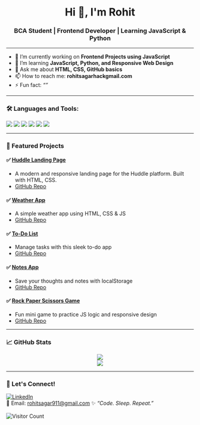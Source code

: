 <h1 align="center">Hi 👋, I'm Rohit</h1>
<h3 align="center">BCA Student | Frontend Developer | Learning JavaScript & Python </h3>

---

- 🔭 I’m currently working on **Frontend Projects using JavaScript**
- 🌱 I’m learning **JavaScript, Python, and Responsive Web Design**
- 💬 Ask me about **HTML, CSS, GitHub basics**
- 📫 How to reach me: **rohitsagarhackgmail.com**
- ⚡ Fun fact: *“”*


---

### 🛠️ Languages and Tools:
<p>
  <img src="https://img.shields.io/badge/HTML5-E34F26?style=flat&logo=html5&logoColor=white"/>
  <img src="https://img.shields.io/badge/CSS3-1572B6?style=flat&logo=css3&logoColor=white"/>
  <img src="https://img.shields.io/badge/JavaScript-F7DF1E?style=flat&logo=javascript&logoColor=black"/>
  <img src="https://img.shields.io/badge/Python-3776AB?style=flat&logo=python&logoColor=white"/>
  <img src="https://img.shields.io/badge/Git-F05032?style=flat&logo=git&logoColor=white"/>
  <img src="https://img.shields.io/badge/GitHub-181717?style=flat&logo=github&logoColor=white"/>
</p>

---

### 📌 Featured Projects

#### ✅ [Huddle Landing Page](https://sythexis-huddle.netlify.app/)
- A modern and responsive landing page for the Huddle platform. Built with HTML, CSS.
- [GitHub Repo](https://github.com/RohitSagar911/Huddle-Landing-page)

#### ✅ [Weather App](https://mausam-forcast.netlify.app/)
- A simple weather app using HTML, CSS & JS  
- [GitHub Repo](https://github.com/RohitSagar911/weather-app)

#### ✅ [To-Do List]()
- Manage tasks with this sleek to-do app  
- [GitHub Repo](https://github.com/RohitSagar911/todo-list)

#### ✅ [Notes App]()
- Save your thoughts and notes with localStorage  
- [GitHub Repo](https://github.com/RohitSagar911/notes-app)

#### ✅ [Rock Paper Scissors Game](https://rcp-sythexis-frfr.netlify.app/)
- Fun mini game to practice JS logic and responsive design  
- [GitHub Repo](https://github.com/RohitSagar911/rock-paper-scissors)

---

### 📈 GitHub Stats

<p align="center">
  <img src="https://github-readme-stats.vercel.app/api?username=RohitSagar911&show_icons=true&theme=radical" />
  <br/>
  <img src="https://github-readme-streak-stats.herokuapp.com/?user=RohitSagar911&theme=radical" />
</p>

---

### 💬 Let's Connect!
[![LinkedIn](https://img.shields.io/badge/LinkedIn-blue?style=flat&logo=linkedin&logoColor=white)](https://www.linkedin.com/in/rohit-sagar-654720342/)  
📧 Email: [rohitsagar911@gmail.com](mailto:rohitsagarhack@gmail.com)
✨ *“Code. Sleep. Repeat.”* <br><br>
![Visitor Count](https://komarev.com/ghpvc/?username=RohitSagar911&style=flat-square&color=blue)
